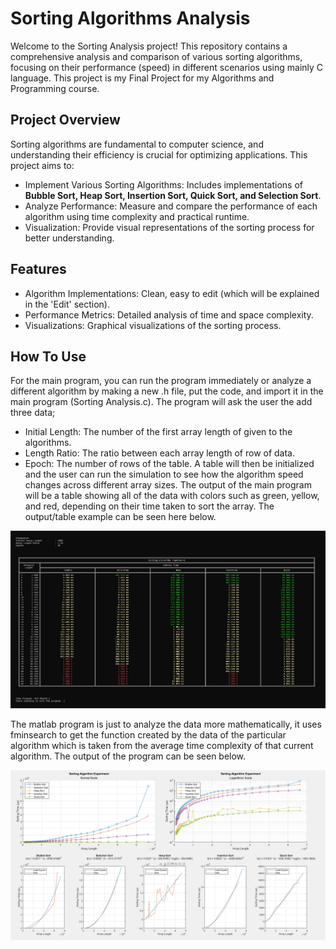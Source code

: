# Sorting Algorithms Analysis 

Welcome to the Sorting Analysis project! This repository contains a comprehensive analysis and comparison of various sorting algorithms, focusing on their performance (speed) in different scenarios using mainly C language. This project is my Final Project for my 
Algorithms and Programming course.


## Project Overview
Sorting algorithms are fundamental to computer science, and understanding their efficiency is crucial for optimizing applications. This project aims to:

- Implement Various Sorting Algorithms: Includes implementations of **Bubble Sort, Heap Sort, Insertion Sort, Quick Sort, and Selection Sort**.
- Analyze Performance: Measure and compare the performance of each algorithm using time complexity and practical runtime.
- Visualization: Provide visual representations of the sorting process for better understanding.


## Features
- Algorithm Implementations: Clean, easy to edit (which will be explained in the 'Edit' section).
- Performance Metrics: Detailed analysis of time and space complexity.
- Visualizations: Graphical visualizations of the sorting process.

## How To Use
For the main program, you can run the program immediately or analyze a different algorithm by making a new .h file, put the code, and import it in the main program (Sorting Analysis.c). The program will ask the user the add three data; 
- Initial Length: The number of the first array length of given to the algorithms.
- Length Ratio: The ratio between each array length of row of data.
- Epoch: The number of rows of the table.
A table will then be initialized and the user can run the simulation to see how the algorithm speed changes across different array sizes. The output of the main program will be a table showing all of the data with colors such as green, yellow, and red, depending on their time taken to sort the array. The output/table example can be seen here below.

<div align="center">
    <img alt="Program Output" src="images/Program Output.jpg">
</div>

The matlab program is just to analyze the data more mathematically, it uses fminsearch to get the function created by the data of the particular algorithm which is taken from the average time complexity of that current algorithm. The output of the program can be seen below.

<div align="center">
    <img alt="Matlab Output" src="images/Matlab Output.png">
</div>
